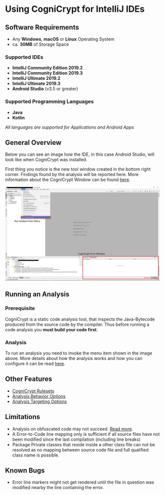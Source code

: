 # Using CogniCrypt for IntelliJ IDEs

## Software Requirements

- Any **Windows**, **macOS** or **Linux** Operating System
- ca. **30MB** of Storage Space

### Supported IDEs
- **IntelliJ Community Edition 2019.2**
- **IntelliJ Community Edition 2019.3**
- **IntelliJ Ultimate 2019.2**
- **IntelliJ Ultimate 2019.3**
- **Android Studio** (v3.5 or greater)

### Supported Programming Languages
- **Java**
- **Kotlin**

*All languages are supported for Applications and Android Apps*

## General Overview

Below you can see an image how the IDE, in this case Android Studio, will look like when CogniCrypt was installed.

First thing you notice is the new tool window created in the bottom right corner. Findings found by the analysis will be reported here. More information about the CogniCrypt Window can be found [here](ToolWindow.md).

![CogniCrypt UI](Images/CCIde.png)

## Running an Analysis

### **Prerequisite**
CogniCrypt is a static code analysis tool, that inspects the Java-Bytecode produced from the source code by the compiler. Thus before running a code analysis you **must build your code first**.

### **Analysis**
To run an analysis you need to invoke the menu item shown in the image above. More details about how the analysis works and how you can configure it can be read [here](AnalysisInfo.md).

## Other Features
- [CogniCrypt Rulesets](CrySLRules.md)
- [Analysis Behavior Options](AnalysisBehaviorSettings.md)
- [Analysis Targeting Options](AnalysisTargetSettings.md)

## Limitations

- Analysis on obfuscated code may not succeed. [Read more](ObfuscatedCode.md). 
- A Error-to-Code line mapping only is sufficient if all source files have not been modified since the last compilation (including line breaks)  
- Package Private classes that reside inside a other class file can not be resolved as no mapping between source code file and full qualified class name is possible.

## Known Bugs
- Error line markers might not get rendered until the file in question was modified nearby the line containing the error.